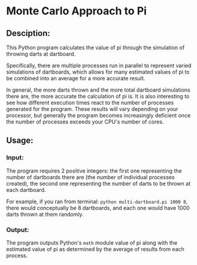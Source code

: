 # Monte Carlo Approach to Pi
## Desciption:
This Python program calculates the value of pi through the simulation of throwing darts at dartboard. 

Specifically, there are multiple processes run in parallel to represent varied simulations of dartboards, which allows for many estimated values of pi to be combined into an average for a more accurate result.

In general, the more darts thrown and the more total dartboard simulations there are, the more accurate the calculation of pi is. It is also interesting to see how different execution times react to the number of processes generated for the program. These results will vary depending on your processor, but generally the program becomes increasingly deficient once the number of processes exceeds your CPU's number of cores.

## Usage:
### Input:
The program requires 2 positive integers: the first one representing the number of dartboards there are (the number of individual processes created), the second one representing the number of darts to be thrown at each dartboard.

For example, if you ran from terminal: `python multi-dartboard.pi 1000 8`, there would conceptually be 8 dartboards, and each one would have 1000 darts thrown at them randomly.

### Output:
The program outputs Python's `math` module value of pi along with the estimated value of pi as determined by the average of results from each process.